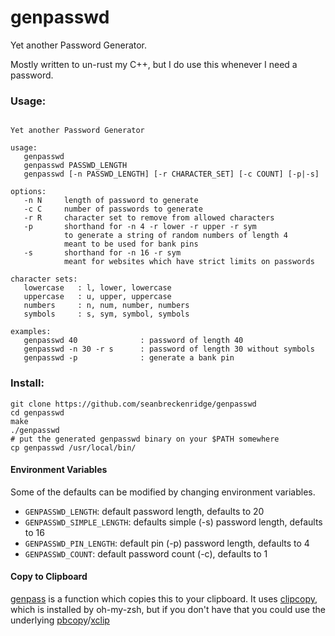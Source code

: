 
# genpasswd

Yet another Password Generator.

Mostly written to un-rust my C++, but I do use this whenever I need a password.

### Usage:

```

Yet another Password Generator

usage:
   genpasswd
   genpasswd PASSWD_LENGTH
   genpasswd [-n PASSWD_LENGTH] [-r CHARACTER_SET] [-c COUNT] [-p|-s]

options:
   -n N     length of password to generate
   -c C     number of passwords to generate
   -r R     character set to remove from allowed characters
   -p       shorthand for -n 4 -r lower -r upper -r sym
            to generate a string of random numbers of length 4
            meant to be used for bank pins
   -s       shorthand for -n 16 -r sym
            meant for websites which have strict limits on passwords

character sets:
   lowercase   : l, lower, lowercase
   uppercase   : u, upper, uppercase
   numbers     : n, num, number, numbers
   symbols     : s, sym, symbol, symbols

examples:
   genpasswd 40              : password of length 40
   genpasswd -n 30 -r s      : password of length 30 without symbols
   genpasswd -p              : generate a bank pin
```

### Install:

```
git clone https://github.com/seanbreckenridge/genpasswd
cd genpasswd
make
./genpasswd
# put the generated genpasswd binary on your $PATH somewhere
cp genpasswd /usr/local/bin/
```

#### Environment Variables

Some of the defaults can be modified by changing environment variables.

* `GENPASSWD_LENGTH`: default password length, defaults to 20
* `GENPASSWD_SIMPLE_LENGTH`: defaults simple (-s) password length, defaults to 16
* `GENPASSWD_PIN_LENGTH`: default pin (-p) password length, defaults to 4
* `GENPASSWD_COUNT`: default password count (-c), defaults to 1

#### Copy to Clipboard

[genpass](https://github.com/seanbreckenridge/dotfiles/blob/master/zsh/functions/genpass) is a function which copies this to your clipboard. It uses [clipcopy](https://github.com/robbyrussell/oh-my-zsh/blob/master/lib/clipboard.zsh), which is installed by oh-my-zsh, but if you don't have that you could use the underlying [pbcopy](https://ss64.com/osx/pbcopy.html)/[xclip](https://linux.die.net/man/1/xclip)
